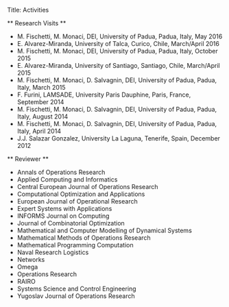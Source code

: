 Title: Activities

** Research Visits **

*  M. Fischetti, M. Monaci, DEI, University of Padua, Padua, Italy, May 2016
*  E. Alvarez-Miranda, University of Talca, Curico, Chile, March/April 2016
*  M. Fischetti, M. Monaci, DEI, University of Padua, Padua, Italy, October 2015
*  E. Alvarez-Miranda, University of Santiago, Santiago, Chile, March/April 2015
*  M. Fischetti, M. Monaci, D. Salvagnin, DEI, University of Padua, Padua, Italy, March 2015
*  F. Furini, LAMSADE, University Paris Dauphine, Paris, France, September 2014
*  M. Fischetti, M. Monaci, D. Salvagnin, DEI, University of Padua, Padua, Italy, August 2014
*  M. Fischetti, M. Monaci, D. Salvagnin, DEI, University of Padua, Padua, Italy, April 2014
*  J.J. Salazar Gonzalez, University La Laguna, Tenerife, Spain, December 2012

** Reviewer **

*   Annals of Operations Research
*   Applied Computing and Informatics
*   Central European Journal of Operations Research
*   Computational Optimization and Applications
*   European Journal of Operational Research
*   Expert Systems with Applications
*   INFORMS Journal on Computing
*   Journal of Combinatorial Optimization
*   Mathematical and Computer Modelling of Dynamical Systems
*   Mathematical Methods of Operations Research
*   Mathematical Programming Computation
*   Naval Research Logistics
*   Networks
*   Omega
*   Operations Research
*   RAIRO
*   Systems Science and Control Engineering
*   Yugoslav Journal of Operations Research

